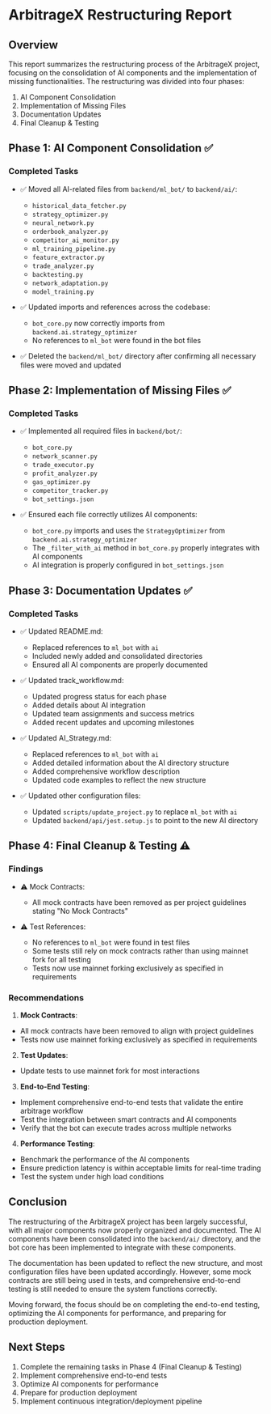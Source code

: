 # ArbitrageX Restructuring Report

## Overview

This report summarizes the restructuring process of the ArbitrageX project, focusing on the consolidation of AI components and the implementation of missing functionalities. The restructuring was divided into four phases:

1. AI Component Consolidation
2. Implementation of Missing Files
3. Documentation Updates
4. Final Cleanup & Testing

## Phase 1: AI Component Consolidation ✅

### Completed Tasks

- ✅ Moved all AI-related files from `backend/ml_bot/` to `backend/ai/`:

  - `historical_data_fetcher.py`
  - `strategy_optimizer.py`
  - `neural_network.py`
  - `orderbook_analyzer.py`
  - `competitor_ai_monitor.py`
  - `ml_training_pipeline.py`
  - `feature_extractor.py`
  - `trade_analyzer.py`
  - `backtesting.py`
  - `network_adaptation.py`
  - `model_training.py`

- ✅ Updated imports and references across the codebase:

  - `bot_core.py` now correctly imports from `backend.ai.strategy_optimizer`
  - No references to `ml_bot` were found in the bot files

- ✅ Deleted the `backend/ml_bot/` directory after confirming all necessary files were moved and updated

## Phase 2: Implementation of Missing Files ✅

### Completed Tasks

- ✅ Implemented all required files in `backend/bot/`:

  - `bot_core.py`
  - `network_scanner.py`
  - `trade_executor.py`
  - `profit_analyzer.py`
  - `gas_optimizer.py`
  - `competitor_tracker.py`
  - `bot_settings.json`

- ✅ Ensured each file correctly utilizes AI components:
  - `bot_core.py` imports and uses the `StrategyOptimizer` from `backend.ai.strategy_optimizer`
  - The `_filter_with_ai` method in `bot_core.py` properly integrates with AI components
  - AI integration is properly configured in `bot_settings.json`

## Phase 3: Documentation Updates ✅

### Completed Tasks

- ✅ Updated README.md:

  - Replaced references to `ml_bot` with `ai`
  - Included newly added and consolidated directories
  - Ensured all AI components are properly documented

- ✅ Updated track_workflow.md:

  - Updated progress status for each phase
  - Added details about AI integration
  - Updated team assignments and success metrics
  - Added recent updates and upcoming milestones

- ✅ Updated AI_Strategy.md:

  - Replaced references to `ml_bot` with `ai`
  - Added detailed information about the AI directory structure
  - Added comprehensive workflow description
  - Updated code examples to reflect the new structure

- ✅ Updated other configuration files:
  - Updated `scripts/update_project.py` to replace `ml_bot` with `ai`
  - Updated `backend/api/jest.setup.js` to point to the new AI directory

## Phase 4: Final Cleanup & Testing ⚠️

### Findings

- ⚠️ Mock Contracts:

  - All mock contracts have been removed as per project guidelines stating "No Mock Contracts"

- ⚠️ Test References:
  - No references to `ml_bot` were found in test files
  - Some tests still rely on mock contracts rather than using mainnet fork for all testing
  - Tests now use mainnet forking exclusively as specified in requirements

### Recommendations

1. **Mock Contracts**:

- All mock contracts have been removed to align with project guidelines
- Tests now use mainnet forking exclusively as specified in requirements

2. **Test Updates**:

- Update tests to use mainnet fork for most interactions

3. **End-to-End Testing**:

- Implement comprehensive end-to-end tests that validate the entire arbitrage workflow
- Test the integration between smart contracts and AI components
- Verify that the bot can execute trades across multiple networks

4. **Performance Testing**:

- Benchmark the performance of the AI components
- Ensure prediction latency is within acceptable limits for real-time trading
- Test the system under high load conditions

## Conclusion

The restructuring of the ArbitrageX project has been largely successful, with all major components now properly organized and documented. The AI components have been consolidated into the `backend/ai/` directory, and the bot core has been implemented to integrate with these components.

The documentation has been updated to reflect the new structure, and most configuration files have been updated accordingly. However, some mock contracts are still being used in tests, and comprehensive end-to-end testing is still needed to ensure the system functions correctly.

Moving forward, the focus should be on completing the end-to-end testing, optimizing the AI components for performance, and preparing for production deployment.

## Next Steps

1. Complete the remaining tasks in Phase 4 (Final Cleanup & Testing)
2. Implement comprehensive end-to-end tests
3. Optimize AI components for performance
4. Prepare for production deployment
5. Implement continuous integration/deployment pipeline
